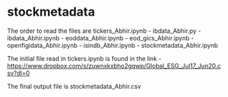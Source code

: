 # stockmetadata

The order to read the files are tickers_Abhir.ipynb - ibdata_Abhir.py - ibdata_Abhir.ipynb - eoddata_Abhir.ipynb - eod_gics_Abhir.ipynb - openfigidata_Abhir.ipynb - isindb_Abhir.ipynb - stockmetadata_Abhir.ipynb

The initial file read in tickers.ipynb is found in the link - https://www.dropbox.com/s/zuwnxkxbho2gqwp/Global_ESG_Jul17_Jun20.csv?dl=0

The final output file is stockmetadata_Abhir.csv
